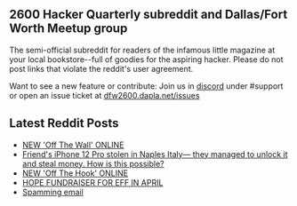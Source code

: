 ## 2600 Hacker Quarterly subreddit and Dallas/Fort Worth Meetup group
The semi-official subreddit for readers of the infamous little magazine at your local bookstore--full of goodies for the aspiring hacker. Please do not post links that violate the reddit's user agreement.

Want to see a new feature or contribute: 
Join us in [discord](https://dfw2600.dapla.net/chat) under #support or open an issue ticket at [dfw2600.dapla.net/issues](https://dfw2600.dapla.net/issues)

## Latest Reddit Posts
<!-- BLOG-POST-LIST:START -->
- [NEW 'Off The Wall' ONLINE](https://2600.com/wall/08-04-2025)
- [Friend's iPhone 12 Pro stolen in Naples Italy— they managed to unlock it and steal money. How is this possible?](https://www.reddit.com/r/2600/comments/1jqtgfn/friends_iphone_12_pro_stolen_in_naples_italy_they/)
- [NEW 'Off The Hook' ONLINE](https://2600.com/hook/02-04-2025)
- [HOPE FUNDRAISER FOR EFF IN APRIL](https://2600.com/content/hope-fundraiser-eff-april)
- [Spamming email](https://www.reddit.com/r/2600/comments/1jfpx1k/spamming_email/)
<!-- BLOG-POST-LIST:END -->
